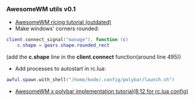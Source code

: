 ### AwesomeWM utils v0.1
- [AwesomeWM ricing tutorial (outdated)](https://youtu.be/JONiwmvi3q0)
- Make windows' corners rounded:  
```lua
client.connect_signal("manage"), function (c)
	c.shape = gears.shape.rounded_rect
```
(add the **c.shape** line in the **client.connect** function(around line 495))
- Add processes to autostart in rc.lua:
```lua
awful.spawn.with_shell("/home/kode/.config/polybar/launch.sh")
```
- [AwesomeWM x polybar implementation tutorial(8:12 for rc.lua config)](https://youtu.be/ibRa4A4pIws)

